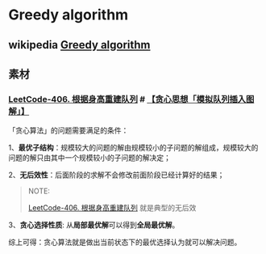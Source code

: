 # Greedy algorithm



## wikipedia [Greedy algorithm](https://en.wikipedia.org/wiki/Greedy_algorithm)



## 素材

### [LeetCode-406. 根据身高重建队列](https://leetcode.cn/problems/queue-reconstruction-by-height/) # [【贪心思想「模拟队列插入图解」】](https://leetcode.cn/problems/queue-reconstruction-by-height/solution/by-nehzil-1z3g/)

「贪心算法」的问题需要满足的条件：

1、**最优子结构**：规模较大的问题的解由规模较小的子问题的解组成，规模较大的问题的解只由其中一个规模较小的子问题的解决定；

2、**无后效性**：后面阶段的求解不会修改前面阶段已经计算好的结果；

> NOTE:
>
> [LeetCode-406. 根据身高重建队列](https://leetcode.cn/problems/queue-reconstruction-by-height/) 就是典型的无后效

3、**贪心选择性质**: 从**局部最优解**可以得到**全局最优解**。

综上可得：贪心算法就是做出当前状态下的最优选择认为就可以解决问题。

